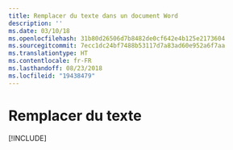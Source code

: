 ```yaml
---
title: Remplacer du texte dans un document Word
description: ''
ms.date: 03/10/18
ms.openlocfilehash: 31b80d26506d7b8482de0cf642e4b125e2173604
ms.sourcegitcommit: 7ecc1dc24bf7488b53117d7a83ad60e952a6f7aa
ms.translationtype: HT
ms.contentlocale: fr-FR
ms.lasthandoff: 08/23/2018
ms.locfileid: "19438479"
---
```

# <a name="replace-text"></a>Remplacer du texte

[!INCLUDE[](../includes/word-tutorial-replace-text.md)]